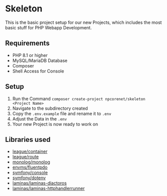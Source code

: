 # Skeleton
This is the basic project setup for our new Projects, which includes the most basic stuff for PHP Webapp Development.

## Requirements
- PHP 8.1 or higher
- MySQL/MariaDB Database
- Composer
- Shell Access for Console

## Setup
1. Run the Command `composer create-project npcorenet/skeleton <Project Name>`
2. Navigate to the subdirectory created
3. Copy the `.env.example` file and rename it to `.env`
4. Adjust the Data in the `.env`
5. Your new Project is now ready to work on

## Libraries used
- [league/container](https://github.com/thephpleague/container)
- [league/route](https://github.com/thephpleague/route)
- [monolog/monolog](https://github.com/Seldaek/monolog)
- [envms/fluentpdo](https://github.com/envms/fluentpdo)
- [symfony/console](https://github.com/symfony/console)
- [symfony/dotenv](https://github.com/symfony/dotenv)
- [laminas/laminas-diactoros](https://github.com/laminas/laminas-diactoros/)
- [laminas/laminas-httphandlerrunner](https://github.com/laminas/laminas-httphandlerrunner)

